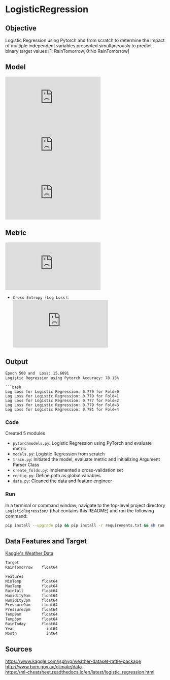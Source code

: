 # LogisticRegression

## Objective
Logistic Regression using Pytorch and from scratch to determine the impact of multiple independent variables presented simultaneously to predict binary target values [1: RainTomorrow, 0:No RainTomorrow]

## Model
![](https://latex.codecogs.com/gif.latex?sigmoid%20%3D%20%5Cfrac%7B1%7D%7B1%20&plus;%20e%5E%7B-y_%7Bi%7D%7D%7D)\
![](https://latex.codecogs.com/gif.latex?y_%7Bi%7D%20%3D%20%5Cbeta%20_%7B0%7D%20&plus;%20%5Cbeta%20_%7B1%7DX_%7B1%2Ci%7D&plus;%20...%20&plus;%20%5Cbeta_%7Bk%7DX_%7Bk%2Ci%7D%2C%20i%3D1%2C....%2C%20n)\
![](https://latex.codecogs.com/gif.latex?Logistic%20Regression%20%3D%20%5Cfrac%7B1%7D%7B1%20&plus;%20e%5E%7B-%28%5Cbeta%20_%7B0%7D%20&plus;%20%5Cbeta%20_%7B1%7DX_%7B1%2Ci%7D&plus;%20...%20&plus;%20%5Cbeta_%7Bk%7DX_%7Bk%2Ci%7D%29%7D%7D)


## Metric
![](https://latex.codecogs.com/gif.latex?Decision%20Boundary%20%3D%20%5Cleft%5C%7B%5Cbegin%7Bmatrix%7D%201%20%5C%3Bif%5C%3B%20P%28y%3D1%7Cx%29%3E0.5%5C%5C0%5C%3B%20%5C%3B%5C%3B%5C%3B%5C%3B%5C%3B%5C%3B%5C%3B%5C%3B%5C%3Botherwise%20%5Cend%7Bmatrix%7D%5Cright.)
- `Cross Entropy (Log Loss)`:\
![](https://latex.codecogs.com/gif.latex?LogLoss%3D%5Cfrac%7B1%7D%7BN%7D%5Csum_%7Bi%3D1%7D%5E%7Bn%7D%5By%5E%7Bi%7Dlog%28h_%7B0%7D%28x%5E%7Bi%7D%29%29%20&plus;%20%281-y%5E%7Bi%7D%29log%281-h_%7B0%7D%28x%5E%7Bi%7D%29%29%5D)


## Output
```bash
Epoch 500 and  Loss: 15.6091
Logistic Regression using Pytorch Accuracy: 78.15%
```
```
```bash
Log Loss for Logistic Regression: 0.779 for Fold=0
Log Loss for Logistic Regression: 0.779 for Fold=1
Log Loss for Logistic Regression: 0.777 for Fold=2
Log Loss for Logistic Regression: 0.779 for Fold=3
Log Loss for Logistic Regression: 0.781 for Fold=4
```

### Code
Created 5 modules
- `pytorchmodels.py`: Logistic Regression using PyTorch and evaluate metric
- `models.py`: Logistic Regression from scratch
- `train.py`: Initiated the model, evaluate metric and initializing Argument Parser Class
- `create_folds.py`: Implemented a cross-validation set
- `config.py`: Define path as global variables
- `data.py`: Cleaned the data and feature engineer

### Run
In a terminal or command window, navigate to the top-level project directory `LogisticRegression/` (that contains this README) and run the following command:
```bash
pip install --upgrade pip && pip install -r requirements.txt && sh run.sh
``` 

## Data Features and Target
[Kaggle's Weather Data](https://www.kaggle.com/jsphyg/weather-dataset-rattle-package)
```bash
Target
RainTomorrow    float64

Features
MinTemp         float64
MaxTemp         float64
Rainfall        float64
Humidity9am     float64
Humidity3pm     float64
Pressure9am     float64
Pressure3pm     float64
Temp9am         float64
Temp3pm         float64
RainToday       float64
Year              int64
Month             int64
```

## Sources
https://www.kaggle.com/jsphyg/weather-dataset-rattle-package \
http://www.bom.gov.au/climate/data. \
https://ml-cheatsheet.readthedocs.io/en/latest/logistic_regression.html
